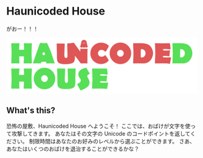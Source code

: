 # Haunicoded House

がおー！！！

![Haunicoded House](asset/images/title.svg)

## What's this?

恐怖の屋敷、Haunicoded House へようこそ！
ここでは、おばけが文字を使って攻撃してきます。
あなたはその文字の Unicode のコードポイントを返してください。
制限時間はあなたのお好みのレベルから選ぶことができます。
さあ、あなたはいくつのおばけを退治することができるかな？
